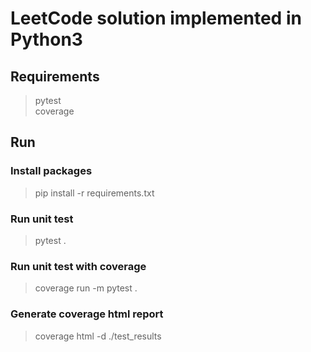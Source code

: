 # LeetCode solution implemented in Python3

## Requirements

> pytest  
> coverage

## Run

### Install packages

> pip install -r requirements.txt

### Run unit test

> pytest .

### Run unit test with coverage

> coverage run -m pytest .

### Generate coverage html report

> coverage html -d ./test_results